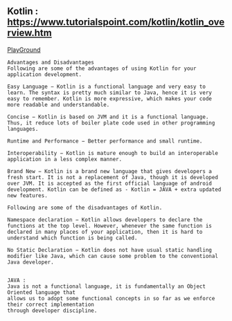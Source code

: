 
## Kotlin : https://www.tutorialspoint.com/kotlin/kotlin_overview.htm

[PlayGround](https://play.kotlinlang.org/#eyJ2ZXJzaW9uIjoiMS4zLjcwIiwicGxhdGZvcm0iOiJqYXZhIiwiYXJncyI6IiIsImpzQ29kZSI6IiIsIm5vbmVNYXJrZXJzIjp0cnVlLCJ0aGVtZSI6ImlkZWEiLCJjb2RlIjoiLyoqXG4gKiBZb3UgY2FuIGVkaXQsIHJ1biwgYW5kIHNoYXJlIHRoaXMgY29kZS4gXG4gKiBwbGF5LmtvdGxpbmxhbmcub3JnIFxuICovXG5cbmZ1biBtYWluKCkge1xuICAgIHByaW50bG4oXCJIZWxsbywgd29ybGQhISFcIilcbn0ifQ==)
```
Advantages and Disadvantages
Following are some of the advantages of using Kotlin for your application development.

Easy Language − Kotlin is a functional language and very easy to learn. The syntax is pretty much similar to Java, hence it is very easy to remember. Kotlin is more expressive, which makes your code more readable and understandable.

Concise − Kotlin is based on JVM and it is a functional language. Thus, it reduce lots of boiler plate code used in other programming languages.

Runtime and Performance − Better performance and small runtime.

Interoperability − Kotlin is mature enough to build an interoperable application in a less complex manner.

Brand New − Kotlin is a brand new language that gives developers a fresh start. It is not a replacement of Java, though it is developed over JVM. It is accepted as the first official language of android development. Kotlin can be defined as - Kotlin = JAVA + extra updated new features.

Following are some of the disadvantages of Kotlin.

Namespace declaration − Kotlin allows developers to declare the functions at the top level. However, whenever the same function is declared in many places of your application, then it is hard to understand which function is being called.

No Static Declaration − Kotlin does not have usual static handling modifier like Java, which can cause some problem to the conventional Java developer.


JAVA :
Java is not a functional language, it is fundamentally an Object Oriented language that 
allows us to adopt some functional concepts in so far as we enforce their correct implementation 
through developer discipline.
```
